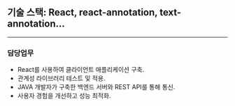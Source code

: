 ## 기술 스택: React, react-annotation, text-annotation...

---

### 담당업무

- React를 사용하여 클라이언트 애플리케이션 구축.
- 관계성 라이브러리 테스트 및 적용.
- JAVA 개발자가 구축한 백엔드 서버와 REST API를 통해 통신.
- 사용자 경험을 개선하고 성능 최적화.
